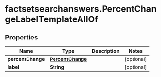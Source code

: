 # factsetsearchanswers.PercentChangeLabelTemplateAllOf

## Properties

Name | Type | Description | Notes
------------ | ------------- | ------------- | -------------
**percentChange** | [**PercentChange**](PercentChange.md) |  | [optional] 
**label** | **String** |  | [optional] 


